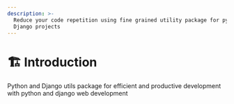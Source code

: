 ```yaml
---
description: >-
  Reduce your code repetition using fine grained utility package for python and
  Django projects
---
```


# 🏗️ Introduction

Python and Django utils package for efficient and productive development with python and django web development
